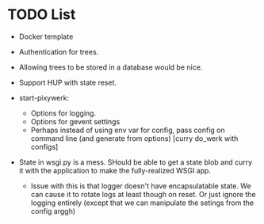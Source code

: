 TODO List
=========

* Docker template
* Authentication for trees.
* Allowing trees to be stored in a database would be nice.
* Support HUP with state reset.
* start-pixywerk:
  - Options for logging.
  - Options for gevent settings
  - Perhaps instead of using env var for config, pass config on command line (and generate from options) [curry do_werk with configs]

* State in wsgi.py is a mess. SHould be able to get a state blob and curry it with the application to make the fully-realized WSGI app.
  - Issue with this is that logger doesn't have encapsulatable state. We can cause it to rotate logs at least though on reset. Or just
    ignore the logging entirely (except that we can manipulate the setings from the config arggh)

